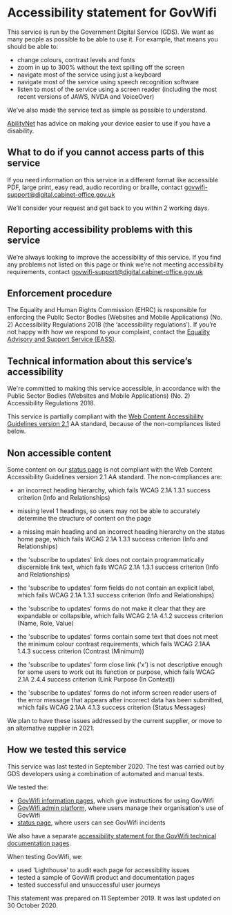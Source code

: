 # Accessibility statement for GovWifi
This service is run by the Government Digital Service (GDS). We want as many people as possible to be able to use it. For example, that means you should be able to:

* change colours, contrast levels and fonts
* zoom in up to 300% without the text spilling off the screen
* navigate most of the service using just a keyboard
* navigate most of the service using speech recognition software
* listen to most of the service using a screen reader (including the most recent versions of JAWS, NVDA and VoiceOver)

We’ve also made the service text as simple as possible to understand.

[AbilityNet](https://mcmw.abilitynet.org.uk/) has advice on making your device easier to use if you have a disability.

## What to do if you cannot access parts of this service
If you need information on this service in a different format like accessible PDF, large print, easy read, audio recording or braille, contact [govwifi-support@digital.cabinet-office.gov.uk](mailto:govwifi-support@digital.cabinet-office.gov.uk)

We’ll consider your request and get back to you within 2 working days.

## Reporting accessibility problems with this service
We’re always looking to improve the accessibility of this service. If you find any problems not listed on this page or think we’re not meeting accessibility requirements, contact [govwifi-support@digital.cabinet-office.gov.uk](mailto:govwifi-support@digital.cabinet-office.gov.uk)

## Enforcement procedure
The Equality and Human Rights Commission (EHRC) is responsible for enforcing the Public Sector Bodies (Websites and Mobile Applications) (No. 2) Accessibility Regulations 2018 (the ‘accessibility regulations’). If you’re not happy with how we respond to your complaint, contact the [Equality Advisory and Support Service (EASS)](https://www.equalityadvisoryservice.com/).

## Technical information about this service’s accessibility
We're committed to making this service accessible, in accordance with the Public Sector Bodies (Websites and Mobile Applications) (No. 2) Accessibility Regulations 2018.

This service is partially compliant with the [Web Content Accessibility Guidelines version 2.1](https://www.w3.org/TR/WCAG21/) AA standard, because of the non-compliances listed below.

## Non accessible content

Some content on our [status page](https://status.wifi.service.gov.uk/) is not compliant with the Web Content Accessibility Guidelines version 2.1 AA standard. The non-compliances are: 

* an incorrect heading hierarchy, which fails WCAG 2.1A 1.3.1 success criterion (Info and Relationships)

* missing level 1 headings, so users may not be able to accurately determine the structure of content on the page

* a missing main heading and an incorrect heading hierarchy on the status home page, which fails WCAG 2.1A 1.3.1 success criterion (Info and Relationships)

* the 'subscribe to updates' link does not contain programmatically discernible link text, which fails WCAG 2.1A 1.3.1 success criterion (Info and Relationships)

* the 'subscribe to updates' form fields do not contain an explicit label, which fails WCAG 2.1A 1.3.1 success criterion (Info and Relationships)

* the 'subscribe to updates' forms do not make it clear that they are expandable or collapsible, which fails WCAG 2.1A 4.1.2 success criterion (Name, Role, Value)

* the 'subscribe to updates' forms contain some text that does not meet the minimum colour contrast requirements, which fails WCAG 2.1AA 1.4.3 success criterion (Contrast (Minimum))

* the 'subscribe to updates' form close link ('x') is not descriptive enough for some users to work out its function or purpose, which fails WCAG 2.1A 2.4.4 success criterion (Link Purpose (In Context))

* the 'subscribe to updates' forms do not inform screen reader users of the error message that appears after incorrect data has been submitted, which fails WCAG 2.1AA 4.1.3 success criterion (Status Messages)

We plan to have these issues addressed by the current supplier, or move to an alternative supplier in 2021.

## How we tested this service
This service was last tested in September 2020. The test was carried out by GDS developers using a combination of automated and manual tests.

We tested the:

* [GovWifi information pages](https://www.wifi.service.gov.uk/), which give instructions for using GovWifi 
* [GovWifi admin platform](https://admin.wifi.service.gov.uk/users/sign_in), where users manage their organisation's use of GovWifi 
* [status page](https://status.wifi.service.gov.uk/), where users can see GovWifi incidents

We also have a separate [accessibility statement for the GovWifi technical documentation pages](https://docs.wifi.service.gov.uk/accessibility/#accessibility-statement-for-govwifi-technical-documentation).

When testing GovWifi, we:

* used 'Lighthouse' to audit each page for accessibility issues
* tested a sample of GovWifi product and documentation pages
* tested successful and unsuccessful user journeys

This statement was prepared on 11 September 2019. It was last updated on 30 October 2020.
